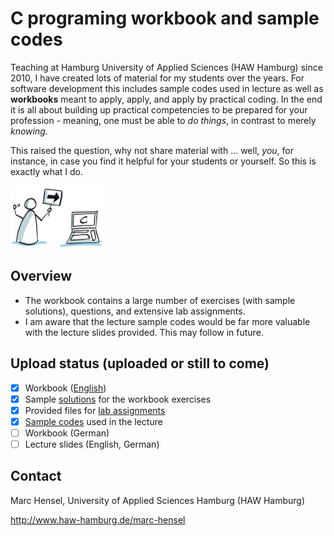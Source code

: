 # C programing workbook and sample codes
Teaching at Hamburg University of Applied Sciences (HAW Hamburg) since 2010, I have created lots of material for my students over the years. For software development this includes sample codes used in lecture as well as __workbooks__ meant to apply, apply, and apply by practical coding. In the end it is all about building up practical competencies to be prepared for your profession - meaning, one must be able to _do things_, in contrast to merely _knowing_.

This raised the question, why not share material with ... well, _you_, for instance, in case you find it helpful for your students or yourself. So this is exactly what I do.

<img src="./assets/images/StartC.png" width="150"> 

## Overview
- The workbook contains a large number of exercises (with sample solutions), questions, and extensive lab assignments.
- I am aware that the lecture sample codes would be far more valuable with the lecture slides provided. This may follow in future.

## Upload status (uploaded or still to come)
- [X] Workbook ([English](docs/))
- [X] Sample [solutions](src/workbook/exercises) for the workbook exercises
- [X] Provided files for [lab assignments](src/workbook/labs)
- [X] [Sample codes](src/lecture) used in the lecture
- [ ] Workbook (German)
- [ ] Lecture slides (English, German)

## Contact
Marc Hensel, University of Applied Sciences Hamburg (HAW Hamburg)

http://www.haw-hamburg.de/marc-hensel
